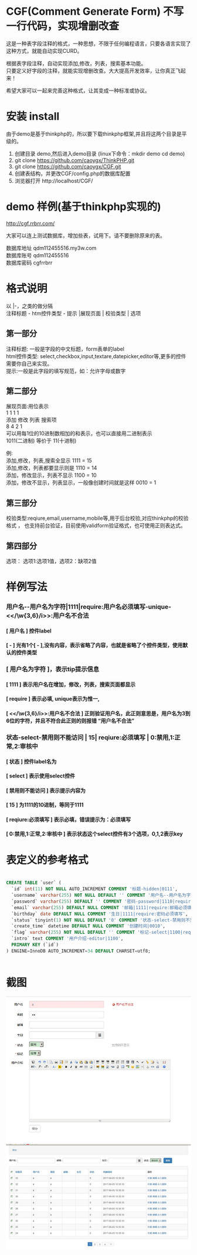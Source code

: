 
# CGF(Comment Generate Form) 不写一行代码，实现增删改查

这是一种表字段注释的格式，一种思想，不限于任何编程语言，只要各语言实现了这种方式，就能自动实现CURD。  

根据表字段注释，自动实现添加,修改，列表，搜索基本功能。    
只要定义好字段的注释，就能实现增删改查。大大提高开发效率，让你真正飞起来！   

希望大家可以一起来完善这种格式，让其变成一种标准或协议。  

# 安装 install
由于demo是基于thinkphp的，所以要下载thinkphp框架,并且将这两个目录是平级的。  

1. 创建目录 demo,然后进入demo目录  (linux下命令：mkdir demo   cd demo)
2. git clone https://github.com/caoygx/ThinkPHP.git
3. git clone https://github.com/caoygx/CGF.git
4. 创建表结构，并更改CGF/config.php的数据库配置
5. 浏览器打开 http://localhost/CGF/



# demo 样例(基于thinkphp实现的)  
http://cgf.rrbrr.com/

大家可以连上测试数据库，增加些表，试用下。请不要删除原来的表。

数据库地址    qdm112455516.my3w.com  
数据库账号    qdm112455516  
数据库密码    cgfrrbrr  


# 格式说明  

以 |-，之类的做分隔  
注释标题 - htm控件类型 - 提示 |展现页面 | 校验类型 |  选项  

## 第一部分
注释标题: 一般是字段的中文标题，form表单的label  
html控件类型: select,checkbox,input,textare,datepicker,editor等,更多的控件需要你自己来实现。  
提示:一般是此字段的填写规范，如：允许字母或数字  


## 第二部分
展现页面:用位表示   
1       1          1       1  
添加  修改    列表   搜索项  
8       4           2      1  
可以用每1位的10进制数相加的和表示，也可以直接用二进制表示  
1011(二进制)  等价于 11(十进制)  

例:  
添加,修改，列表,搜索全显示 1111 = 15  
添加,修改，列表都要显示则是  1110 = 14  
添加，修改显示，列表不显示    1100 = 10  
添加，修改不显示，列表显示，一般像创建时间就是这样  0010 = 1  


## 第三部分
校验类型:reqiure,email,username,mobile等,用于后台校验,对应thinkphp的校验格式  ，
也支持前台验证，目前使用validform验证格式，也可使用正则表达式。


## 第四部分
选项： 选项1:选项1值，选项2：缺项2值  
   

# 样例写法
### 用户名--用户名为字符|1111|require:用户名必须填写-unique-<</\w{3,6}/i>>:用户名不合法    

#### [ 用户名 ] 控件label   
#### [ - ] 光有1个[ - ],没有内容，表示省略了内容，也就是省略了个控件类型，使用默认的控件类型
### [ 用户名为字符 ]，表示tip提示信息    
#### [ 1111 ] 表示用户名在增加，修改，列表，搜索页面都显示    
#### [ require ] 表示必填, unique表示为惟一,   
#### [ <</\w{3,6}/i>>:用户名不合法 ]   正则验证用户名，此正则意思是，用户名为3到6位的字符，并且不符合此正则的则报错 “用户名不合法”  



### 状态-select-禁用则不能访问 | 15| reqiure:必须填写  | 0:禁用,1:正常,2:审核中  
#### [ 状态 ]  控件label名为   
#### [ select ] 表示使用select控件  
####  [ 禁用则不能访问 ] 表示提示内容为   
#### [ 15 ] 为1111的10进制，等同于1111  
#### [ reqiure:必须填写 ] 表示必填，错误提示为：必须填写  
#### [ 0:禁用,1:正常,2:审核中 ]   表示状态这个select控件有3个选项，0,1,2表示key  


# 表定义的参考格式
```sql

CREATE TABLE `user` (
  `id` int(11) NOT NULL AUTO_INCREMENT COMMENT '标题-hidden|0111',
  `username` varchar(255) NOT NULL DEFAULT '' COMMENT '用户名--用户名为字符|1111|require:用户名必须填写-unique-<</\\w{3,6}/i>>:用户名不合法',
  `password` varchar(255) DEFAULT '' COMMENT '密码-password|1110|require:密码必须填写',
  `email` varchar(255) DEFAULT NULL COMMENT '邮箱|1111|require:邮箱必须填写-email:邮箱格式不正确',
  `birthday` date DEFAULT NULL COMMENT '生日|1111|require:密码必须填写',
  `status` tinyint(1) NOT NULL DEFAULT '0' COMMENT '状态-select-禁用则不显示|1111|require|0:禁用,1:正常,2:审核中',
  `create_time` datetime DEFAULT NULL COMMENT '创建时间|0010',
  `flag` varchar(255) NOT NULL DEFAULT '' COMMENT '标记-select|1100|require|0:推荐,1:置顶,2:广告',
  `intro` text COMMENT '用户介绍-editor|1100',
  PRIMARY KEY (`id`)
) ENGINE=InnoDB AUTO_INCREMENT=34 DEFAULT CHARSET=utf8;



```



# 截图

![添加页面](https://github.com/caoygx/CGF/blob/master/screenshot/add.jpg)
![列表页面](https://github.com/caoygx/CGF/blob/master/screenshot/lists.jpg)



 